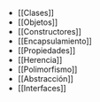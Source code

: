 - [[Clases]]
- [[Objetos]]
- [[Constructores]]
- [[Encapsulamiento]]
- [[Propiedades]]
- [[Herencia]]
- [[Polimorfismo]]
- [[Abstracción]]
- [[Interfaces]]
